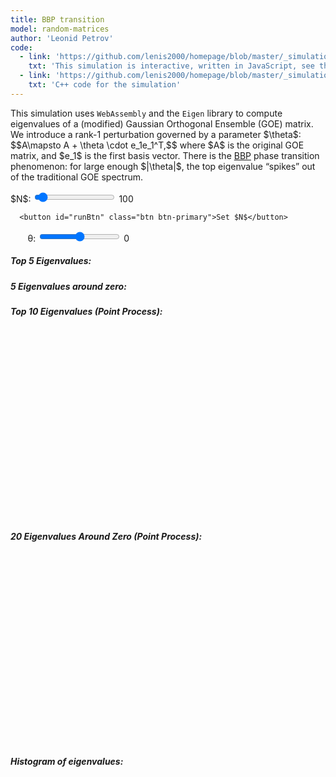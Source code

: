 ```yaml
---
title: BBP transition
model: random-matrices
author: 'Leonid Petrov'
code:
  - link: 'https://github.com/lenis2000/homepage/blob/master/_simulations/random-matrices/2025-01-28-BBP-transition.md'
    txt: 'This simulation is interactive, written in JavaScript, see the source code of this page at the link'
  - link: 'https://github.com/lenis2000/homepage/blob/master/_simulations/random-matrices/2025-01-28-BBP-transition.cpp'
    txt: 'C++ code for the simulation'
---
```


<script src="{{site.url}}/js/d3.v7.min.js"></script>
<script src="{{site.url}}/js/2025-01-28-BBP-transition.js"></script>

<div class="row">
  <div class="col-12 mb-3">
    <p>
      This simulation uses <code>WebAssembly</code> and the <code>Eigen</code> library to compute eigenvalues
      of a (modified) Gaussian Orthogonal Ensemble (GOE) matrix. We introduce a rank-1 perturbation governed by
      a parameter $\theta$:
      $$A\mapsto A + \theta \cdot e_1e_1^T,$$ where $A$ is the original GOE matrix, and $e_1$ is the first basis vector.
      There is the <a href="https://arxiv.org/abs/math/0403022">BBP</a> phase transition phenomenon: for large enough $|\theta|$,
      the top eigenvalue “spikes” out of the traditional GOE spectrum.
    </p>
  </div>
</div>

<div class="row">
  <!-- Controls -->
  <div class="col-12 col-lg-8">
    <div class="controls mb-3">
      <label for="nInput">$N$:</label>
      <input id="nInput" type="range" min="2" max="2000" step="1" value="100" />
      <span id="nValue">100</span>&nbsp;


      <button id="runBtn" class="btn btn-primary">Set $N$</button>

&nbsp;&nbsp;&nbsp;&nbsp;&nbsp;&nbsp;
      <label for="thetaInput">θ:</label>
      <input id="thetaInput" type="range" min="-5" max="5" step="0.05" value="0" />
      <span id="thetaValue">0</span>
    </div>
  </div>

</div>

<div class="row">
  <!-- Top & zero eigenvalue listings -->
  <div id="topEigenvals" class="mb-3 col-6 col-lg-6">
      <h5>Top 5 Eigenvalues:</h5>
      <ol id="eigenvalList">
          <!-- Populated by JavaScript -->
      </ol>
  </div>
  <div id="zeroEigenvals" class="mb-3 col-6 col-lg-6">
      <h5>5 Eigenvalues around zero:</h5>
      <ol id="eigenvalList_zero">
          <!-- Populated by JavaScript -->
      </ol>
  </div>
</div>

<!-- Row 4 with the new theta control and the point processes -->
<div class="row">
  <div class="col-12 col-lg-6">
    <h5 class="mt-4">Top 10 Eigenvalues (Point Process):</h5>
    <svg id="top10EigenvalsPlot" width="100%" style="min-height: 300px;"></svg>
  </div>

  <div class="col-12 col-lg-6">
    <h5 class="mt-4">20 Eigenvalues Around Zero (Point Process):</h5>
    <svg id="zero20EigenvalsPlot" width="100%" style="min-height: 300px;"></svg>
  </div>


</div>

<div class="row align-items-center">
  <!-- Histogram on the left -->
  <div class="col-12">
      <h5>Histogram of eigenvalues:</h5>
      <svg id="plot" width="100%" style="min-height: 400px;"></svg>
  </div>

</div>

<script>
    async function initWasm() {
        try {
            // Wait for the Module to be ready
            await new Promise((resolve) => {
                if (Module.ready) resolve();
                else Module.onRuntimeInitialized = resolve;
            });

            // Auto-generate once after loading
            document.getElementById("nInput").value = 100;
            document.getElementById("nValue").textContent = 100;
            document.getElementById("thetaInput").value = 0;
            document.getElementById("thetaValue").textContent = 0;

            runSimulation(); // auto-run once the WASM is ready

        } catch (error) {
            console.error('Failed to load WASM:', error);
            document.body.innerHTML += `<p style="color: red">Error loading WASM: ${error.message}</p>`;
        }
    }

    function runSimulation() {
        const N = parseInt(document.getElementById("nInput").value, 10);
        const theta = parseFloat(document.getElementById("thetaInput").value);

        // Update the WASM side with current theta
        Module.ccall('setTheta', null, ['number'], [theta]);

        const eigenvals = getEigenvalues(N);

        drawHistogram(eigenvals);
        displayTopEigenvalues(eigenvals);
        displayEigenvaluesAroundZero(eigenvals);

        // Render aggregated heatmap
        // drawHeatmap();

        // Draw top 10 as a point process with tooltips
        const top10 = getTop10Eigenvals(eigenvals);
        drawEigenvaluePointProcess(top10, "#top10EigenvalsPlot", "Top 10 Eigenvalues");

        // Draw 20 around zero as a point process with tooltips
        const zero20 = getZero20Eigenvals(eigenvals);
        drawEigenvaluePointProcess(zero20, "#zero20EigenvalsPlot", "20 Around Zero");
    }

    function getEigenvalues(N) {
        if (!Module || !Module._computeEigenvalues) return [];
        try {
            const ptr = Module._computeEigenvalues(N);
            return Array.from(new Float64Array(Module.HEAPF64.buffer, ptr, N));
        } catch (error) {
            console.error('Error computing eigenvalues:', error);
            return [];
        }
    }

    // Not strictly needed for the heatmap but left here for reference
    function getMatrixData() {
        const N = Module._getCurrentN();
        const ptr = Module._getMatrixData();
        return Array.from(new Float64Array(Module.HEAPF64.buffer, ptr, N * N));
    }

    // Create a histogram of the eigenvalues
    function drawHistogram(eigenvals) {
        const svg = d3.select("#plot");
        svg.selectAll("*").remove();

        const margin = { top: 20, right: 30, bottom: 30, left: 40 };
        const width = svg.node().getBoundingClientRect().width;
        const height = svg.node().getBoundingClientRect().height;

        const xScale = d3.scaleLinear()
            .domain([-4, 4])
            .range([margin.left, width - margin.right]);

        const N = eigenvals.length;
        const numBins = N <= 100 ? 10 : 40;
        const bins = d3.bin()
            .domain(xScale.domain())
            .thresholds(numBins)(eigenvals);

        const binWidth = (bins[0].x1 - bins[0].x0);
        const totalArea = N * binWidth;
        const normalizedBins = bins.map(bin => ({
            ...bin,
            normalizedLength: bin.length / totalArea
        }));

        const yScale = d3.scaleLinear()
            .domain([0, d3.max(normalizedBins, d => d.normalizedLength)])
            .range([height - margin.bottom, margin.top]);

        // Axes
        svg.append("g")
            .attr("transform", `translate(0,${height - margin.bottom})`)
            .call(d3.axisBottom(xScale));
        svg.append("g")
            .attr("transform", `translate(${margin.left},0)`)
            .call(d3.axisLeft(yScale));

        // Bars
        svg.selectAll(".bar")
            .data(normalizedBins)
            .join("rect")
            .attr("class", "bar")
            .attr("x", d => xScale(d.x0))
            .attr("width", d => xScale(d.x1) - xScale(d.x0))
            .attr("y", d => yScale(d.normalizedLength))
            .attr("height", d => yScale(0) - yScale(d.normalizedLength))
            .attr("fill", "#00204E");

        // Semicircle overlay (Wigner semicircle distribution for GOE)
        const semicircleData = Array.from({ length: 200 }, (_, i) => {
            const x = -2 + (i / 199) * 4;
            const y = Math.abs(x) <= 2 ? Math.sqrt(4 - x ** 2) / (2 * Math.PI) : 0;
            return { x, y };
        });

        const line = d3.line()
            .x(d => xScale(d.x))
            .y(d => yScale(d.y))
            .curve(d3.curveBasis);

        svg.append("path")
            .datum(semicircleData)
            .attr("fill", "none")
            .attr("stroke", "#F56C26")
            .attr("stroke-width", 1.5)
            .attr("d", line);
    }

    function displayTopEigenvalues(eigenvals) {
        const topList = eigenvals.slice().sort((a, b) => b - a).slice(0, 5);
        const listElement = document.getElementById("eigenvalList");
        listElement.innerHTML = "";
        topList.forEach(val => {
            const li = document.createElement("li");
            li.textContent = val.toFixed(4);
            listElement.appendChild(li);
        });
    }

    function displayEigenvaluesAroundZero(eigenvals) {
        const sortedEigenvals = eigenvals.slice().sort((a, b) => a - b);
        const zeroIndex = sortedEigenvals.findIndex(x => x >= 0);

        const startIndex = Math.max(0, zeroIndex - 2);
        const endIndex   = Math.min(sortedEigenvals.length, zeroIndex + 3);
        const values = sortedEigenvals.slice(startIndex, endIndex);

        const listElement = document.getElementById("eigenvalList_zero");
        listElement.innerHTML = "";
        values.forEach(val => {
            const li = document.createElement("li");
            li.textContent = val.toFixed(4);
            listElement.appendChild(li);
        });
    }

    // Extract 10 largest eigenvalues
    function getTop10Eigenvals(eigenvals) {
        return eigenvals.slice().sort((a, b) => b - a).slice(0, 10);
    }

    // Extract 20 eigenvalues around zero
    function getZero20Eigenvals(eigenvals) {
        const sorted = eigenvals.slice().sort((a, b) => a - b);
        const zeroIndex = sorted.findIndex(x => x >= 0);

        // We want 10 below zero and 10 above zero if possible
        const startIndex = Math.max(0, zeroIndex - 10);
        const endIndex   = Math.min(sorted.length, zeroIndex + 10);
        return sorted.slice(startIndex, endIndex);
    }

    // Draw a point process scatterplot + tooltips
    function drawEigenvaluePointProcess(eigenvalsSubset, containerId, title) {
        const svg = d3.select(containerId);
        svg.selectAll("*").remove();

        const margin = { top: 20, right: 30, bottom: 30, left: 50 };
        const width = svg.node().getBoundingClientRect().width;
        const height = svg.node().getBoundingClientRect().height;

        const xScale = d3.scaleBand()
            .domain(eigenvalsSubset.map((_, i) => i.toString()))
            .range([margin.left, width - margin.right])
            .padding(0.2);

        const minVal = d3.min(eigenvalsSubset);
        const maxVal = d3.max(eigenvalsSubset);
        const yScale = d3.scaleLinear()
            .domain([minVal, maxVal])
            .nice()
            .range([height - margin.bottom, margin.top]);

        // Axes
        const xAxis = d3.axisBottom(xScale).tickFormat(i => +i + 1);
        svg.append("g")
            .attr("transform", `translate(0,${height - margin.bottom})`)
            .call(xAxis);
        svg.append("g")
            .attr("transform", `translate(${margin.left},0)`)
            .call(d3.axisLeft(yScale));

        // Title
        svg.append("text")
            .attr("x", width / 2)
            .attr("y", margin.top - 5)
            .attr("text-anchor", "middle")
            .style("font-size", "14px")
            .text(title);

        // Tooltip
        const tooltip = d3.select("body")
          .append("div")
          .style("position", "absolute")
          .style("padding", "6px")
          .style("background", "white")
          .style("border", "1px solid #ccc")
          .style("border-radius", "4px")
          .style("pointer-events", "none")
          .style("display", "none");

        // Points
        svg.selectAll("circle")
            .data(eigenvalsSubset)
            .join("circle")
            .attr("cx", (_, i) => xScale(i.toString()) + xScale.bandwidth() / 2)
            .attr("cy", d => yScale(d))
            .attr("r", 5)
            .attr("fill", "#8B0000")
            .on("mouseover", function (event, d) {
                d3.select(this).attr("fill", "orange");
                tooltip.style("display", "block")
                       .html(`Eigenvalue: ${d.toFixed(4)}`);
            })
            .on("mousemove", function (event) {
                tooltip.style("top", (event.pageY + 10) + "px")
                       .style("left", (event.pageX + 10) + "px");
            })
            .on("mouseleave", function () {
                d3.select(this).attr("fill", "#8B0000");
                tooltip.style("display", "none");
            });

        // Optional horizontal line at y=0
        if (minVal < 0 && maxVal > 0) {
            svg.append("line")
                .attr("x1", margin.left)
                .attr("x2", width - margin.right)
                .attr("y1", yScale(0))
                .attr("y2", yScale(0))
                .attr("stroke", "#333")
                .attr("stroke-width", 1)
                .attr("stroke-dasharray", "3,3");
        }
    }


    // Button to resample
    document.getElementById("runBtn").addEventListener("click", () => {
        runSimulation();
    });

    // Slider for N
    document.getElementById("nInput").addEventListener("input", (e) => {
        document.getElementById("nValue").textContent = e.target.value;
    });

    // Slider for theta - call runSimulation() so that only rank-1 shift is reapplied
    document.getElementById("thetaInput").addEventListener("input", (e) => {
        document.getElementById("thetaValue").textContent = e.target.value;
        runSimulation();
    });

    // Initialize WASM after page loads
    initWasm();
</script>
